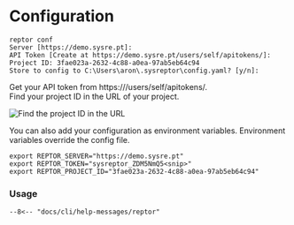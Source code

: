 # Configuration
```
reptor conf
Server [https://demo.sysre.pt]: 
API Token [Create at https://demo.sysre.pt/users/self/apitokens/]:
Project ID: 3fae023a-2632-4c88-a0ea-97ab5eb64c94
Store to config to C:\Users\aron\.sysreptor\config.yaml? [y/n]:
```

Get your API token from https://<your-installation>/users/self/apitokens/.  
Find your project ID in the URL of your project.

![Find the project ID in the URL](/cli/assets/project_id.png)

You can also add your configuration as environment variables. Environment variables override the config file.

```
export REPTOR_SERVER="https://demo.sysre.pt"
export REPTOR_TOKEN="sysreptor_ZDM5NmQ5<snip>"
export REPTOR_PROJECT_ID="3fae023a-2632-4c88-a0ea-97ab5eb64c94"
```

### Usage
```
--8<-- "docs/cli/help-messages/reptor"
```

